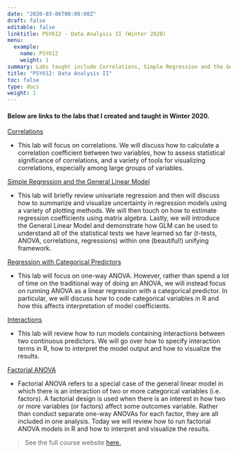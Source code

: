 ```yaml
---
date: "2020-03-06T00:00:00Z"
draft: false
editable: false
linktitle: PSY612 - Data Analysis II (Winter 2020)
menu:
  example:
    name: PSY612
    weight: 1
summary: Labs taught include Correlations, Simple Regression and the General Linear Model, Regression with Categorical Predictors, Interactions, and Factorial ANOVA.
title: "PSY612: Data Analysis II"
toc: false
type: docs
weight: 1
---
```


#### Below are links to the labs that I created and taught in Winter 2020. 

[Correlations](https://brendanhcullen.github.io/psy612/labs/lab-1/lab-1.html)

* This lab will focus on correlations. We will discuss how to calculate a correlation coefficient between two variables, how to assess statistical significance of correlations, and a variety of tools for visualizing correlations, especially among large groups of variables.


[Simple Regression and the General Linear Model](https://brendanhcullen.github.io/psy612/labs/lab-3/lab-3.html)


* This lab will briefly review univariate regression and then will discuss how to summarize and visualize uncertainty in regression models using a variety of plotting methods. We will then touch on how to estimate regression coefficients using matrix algebra. Lastly, we will introduce the General Linear Model and demonstrate how GLM can be used to understand all of the statistical tests we have learned so far (*t*-tests, ANOVA, correlations, regressions) within one (beautiful!) unifying framework.


[Regression with Categorical Predictors](https://brendanhcullen.github.io/psy612/labs/lab-5/lab-5.html)

* This lab will focus on one-way ANOVA. However, rather than spend a lot of time on the traditional way of doing an ANOVA, we will instead focus on running ANOVA as a linear regression with a categorical predictor. In particular, we will discuss how to code categorical variables in R and how this affects interpretation of model coefficients.


[Interactions](https://brendanhcullen.github.io/psy612/labs/lab-7/lab-7.html)

* This lab will review how to run models containing interactions between two continuous predictors. We will go over how to specify interaction terms in R, how to interpret the model output and how to visualize the results.


[Factorial ANOVA](https://brendanhcullen.github.io/psy612/labs/lab-8/lab-8.html)

* Factorial ANOVA refers to a special case of the general linear model in which there is an interaction of two or more categorical variables (i.e. factors). A factorial design is used when there is an interest in how two or more variables (or factors) affect some outcomes variable. Rather than conduct separate one-way ANOVAs for each factor, they are all included in one analysis. Today we will review how to run factorial ANOVA models in R and how to interpret and visualize the results.


>See the full course website [here.](https://brendanhcullen.github.io/psy612/)

